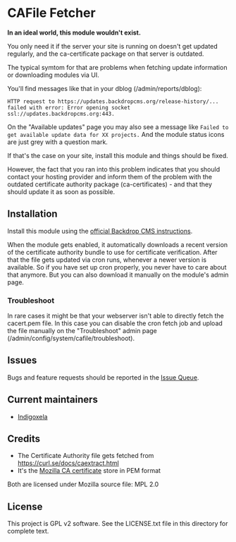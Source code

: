 # CAFile Fetcher

**In an ideal world, this module wouldn't exist.**

You only need it if the server your site is running on doesn't get updated
regularly, and the ca-certificate package on that server is outdated.

The typical symtom for that are problems when fetching update information or
downloading modules via UI.

You'll find messages like that in your dblog (/admin/reports/dblog):

```
HTTP request to https://updates.backdropcms.org/release-history/...
failed with error: Error opening socket ssl://updates.backdropcms.org:443.
```

On the "Available updates" page you may also see a message like `Failed to
get available update data for XX projects.` And the module status icons are
just grey with a question mark.

If that's the case on your site, install this module and things should be
fixed.

However, the fact that you ran into this problem indicates that you should
contact your hosting provider and inform them of the problem with the
outdated certificate authority package (ca-certificates) - and that they
should update it as soon as possible.

## Installation

Install this module using the
 [official Backdrop CMS instructions](https://docs.backdropcms.org/documentation/extend-with-modules).

When the module gets enabled, it automatically downloads a recent version of
the certificate authority bundle to use for certificate verification.
After that the file gets updated via cron runs, whenever a newer version is
available. So if you have set up cron properly, you never have to care about
that anymore. But you can also download it manually on the module's admin page.

### Troubleshoot

In rare cases it might be that your webserver isn't able to directly fetch
the cacert.pem file. In this case you can disable the cron fetch job and
upload the file manually on the "Troubleshoot" admin page
(/admin/config/system/cafile/troubleshoot).

## Issues

Bugs and feature requests should be reported in the
 [Issue Queue](https://github.com/backdrop-contrib/cafilefetcher/issues).

## Current maintainers

- [Indigoxela](https://github.com/indigoxela)

## Credits

- The Certificate Authority file gets fetched from https://curl.se/docs/caextract.html
- It's the [Mozilla CA certificate](https://wiki.mozilla.org/CA) store in PEM format

Both are licensed under Mozilla source file: MPL 2.0

## License

This project is GPL v2 software. See the LICENSE.txt file in this directory for complete text.
